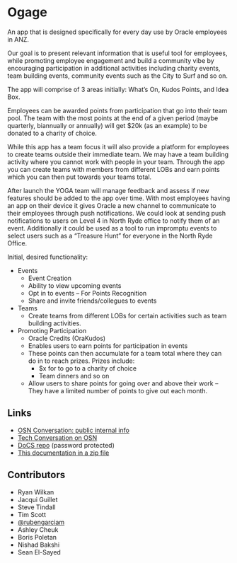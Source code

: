 # Ogage

An app that is designed specifically for every day use by Oracle employees in ANZ.

Our goal is to present relevant information that is useful tool for employees, while promoting employee engagement and build a community vibe by encouraging participation in additional activities including charity events, team building events, community events such as the City to Surf and so on.

The app will comprise of 3 areas initially: What’s On, Kudos Points, and Idea Box.

Employees can be awarded points from participation that go into their team pool. The team with the most points at the end of a given period (maybe quarterly, biannually or annually) will get $20k (as an example) to be donated to a charity of choice.

While this app has a team focus it will also provide a platform for employees to create teams outside their immediate team. We may have a team building activity where you cannot work with people in your team. Through the app you can create teams with members from different LOBs and earn points which you can then put towards your teams total.

After launch the YOGA team will manage feedback and assess if new features should be added to the app over time. With most employees having an app on their device it gives Oracle a new channel to communicate to their employees through push notifications. We could look at sending push notifications to users on Level 4 in North Ryde office to notify them of an event. Additionally it could be used as a tool to run impromptu events to select users such as a “Treasure Hunt” for everyone in the North Ryde Office.

Initial, desired functionality:

- Events
  - Event Creation
  - Ability to view upcoming events
  - Opt in to events – For Points Recognition
  - Share and invite friends/collegues to events
- Teams
  - Create teams from different LOBs for certain activities such as team building activities.
- Promoting Participation
  - Oracle Credits (OraKudos)
  - Enables users to earn points for participation in events
  - These points can then accumulate for a team total where they can do in to reach prizes. Prizes include:
    - $x for to go to a charity of choice
    - Team dinners and so on
  - Allow users to share points for going over and above their work – They have a limited number of points to give out each month.

## Links

 - [OSN Conversation: public internal info](https://socialnetwork.oracle.com/osn/web/#conversation:id=69199509)
 - [Tech Conversation on OSN](https://socialnetwork.oracle.com/osn/fc/Client?conversation=69199910)
 - [DoCS repo](https://scdemos-scuscdc.documents.us2.oraclecloud.com/documents/link/LF2E326EA6AA47B28FEB3713C78580E8114D4B29CFDB/folder/F23D02F398A2B72D61121DC3C78580E8114D4B29CFDB/_ogage) (password protected)
 - [This documentation in a zip file](latest.zip?raw=true)

## Contributors

- Ryan Wilkan
- Jacqui Guillet
- Steve Tindall
- Tim Scott
- [@rubengarciam](https://twitter.com/rubengarciam)
- Ashley Cheuk
- Boris Poletan
- Nishad Bakshi
- Sean El-Sayed
